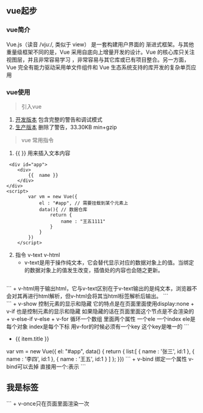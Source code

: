 ## vue起步
###  vue简介
Vue.js（读音 /vjuː/, 类似于 view） 是一套构建用户界面的 渐进式框架。与其他重量级框架不同的是，Vue 采用自底向上增量开发的设计。Vue 的核心库只关注视图层，并且非常容易学习
，非常容易与其它库或已有项目整合。另一方面，Vue 完全有能力驱动采用单文件组件和 Vue 生态系统支持的库开发的复杂单页应用
### vue使用
> 引入vue
 1. [开发版本](https://cdn.jsdelivr.net/npm/vue/dist/vue.js)  包含完整的警告和调试模式
 2. [生产版本](https://cdn.jsdelivr.net/npm/vue) 删除了警告，33.30KB min+gzip
> vue 常用指令 
1. {{ }} 用来插入文本内容
```
 <div id="app">
    <div>
        {{  name }}    
    </div>
</div>
<script>
        var vm = new Vue({
            el : "#app", // 需要挂载到某个元素上
            data(){ // 数据仓库
                return {
                    name : "王五1111"
                }
            }
        })
    </script>
```
2. 指令  v-text v-html  
    + v-text是用于操作纯文本，它会替代显示对应的数据对象上的值。当绑定的数据对象上的值发生改变，插值处的内容也会随之更新。
    ```
 <div id="app">
    <div v-text="name"></div>
</div>
<script>
        var vm = new Vue({
            el : "#app", // 需要挂载到某个元素上
            data(){ // 数据仓库
                return {
                    name : "王五1111"
                }
            }
        })
    </script>
```
    + v-html用于输出html，它与v-text区别在于v-text输出的是纯文本，浏览器不会对其再进行html解析，但v-html会将其当html标签解析后输出。
        ```
 <div id="app">
    <div v-html="name"></div>
</div>
<script>
        var vm = new Vue({
            el : "#app", // 需要挂载到某个元素上
            data(){ // 数据仓库
                return {
                    name : "<span>王五</span>"
                }
            }
        })
    </script>
```
    + v-show 控制元素的显示和隐藏  它的特点是在页面里面使用display:none
    + v-if 也是控制元素的显示和隐藏 如果隐藏的话在页面里面这个节点是不会渲染的
    + v-else-if v-else
    + v-for 循环一个数组  里面两个属性 一个ele 一个index ele是每个对象  index是每个下标 用v-for的时候必须有一个key 这个key是唯一的
    ```
     <ul>
            <li v-for="(item , index) in list" :key="index">
                {{ item.title }}
            </li>
        </ul>
         var vm = new Vue({
        el: "#app",
        data() {
          return {
            list:[
                {
                    name : '张三',
                    id:1
                },
                {
                    name : '李四',
                    id:1
                },
                {
                    name : '王五',
                    id:1
                }
            ]
          };
        }})
    ```
    + v-bind 绑定一个属性   v-bind可以去掉 直接用一个:表示
    ```
        <h2 v-bind:title="title">
            我是标签
        </h2>
    ```
    + v-once只在页面里面渲染一次